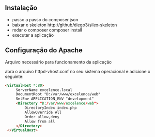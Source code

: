 Instalação
--------

 * passo a passo do composer.json
 * baixar o skeleton  http://github/diego3/silex-skeleton
 * rodar o composer  composer install
 * executar a aplicação

Configuração do Apache
-------

Arquivo necessário para funcionamento da aplicação

abra o arquivo httpd-vhost.conf no seu sistema operacional e adicione o seguinte:

```html
<VirtualHost *:80>
     ServerName excelence.local
     DocumentRoot "D:/var/www/excelence/web"
     SetEnv APPLICATION_ENV "development"
     <Directory "D:/var/www/excelence/web">
         DirectoryIndex index.php
         AllowOverride All
         Order allow,deny
         Allow from all
     </Directory>
 </VirtualHost>
```

